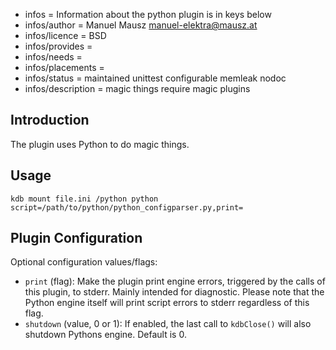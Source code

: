 - infos = Information about the python plugin is in keys below
- infos/author = Manuel Mausz <manuel-elektra@mausz.at>
- infos/licence = BSD
- infos/provides =
- infos/needs =
- infos/placements =
- infos/status = maintained unittest configurable memleak nodoc
- infos/description = magic things require magic plugins

## Introduction ##

The plugin uses Python to do magic things.

## Usage ##

    kdb mount file.ini /python python script=/path/to/python/python_configparser.py,print=

## Plugin Configuration ##

Optional configuration values/flags:

- `print` (flag): Make the plugin print engine errors, triggered by the calls of
  this plugin, to stderr. Mainly intended for diagnostic. Please note that the
  Python engine itself will print script errors to stderr regardless of this flag.
- `shutdown` (value, 0 or 1): If enabled, the last call to `kdbClose()` will also
  shutdown Pythons engine. Default is 0.
